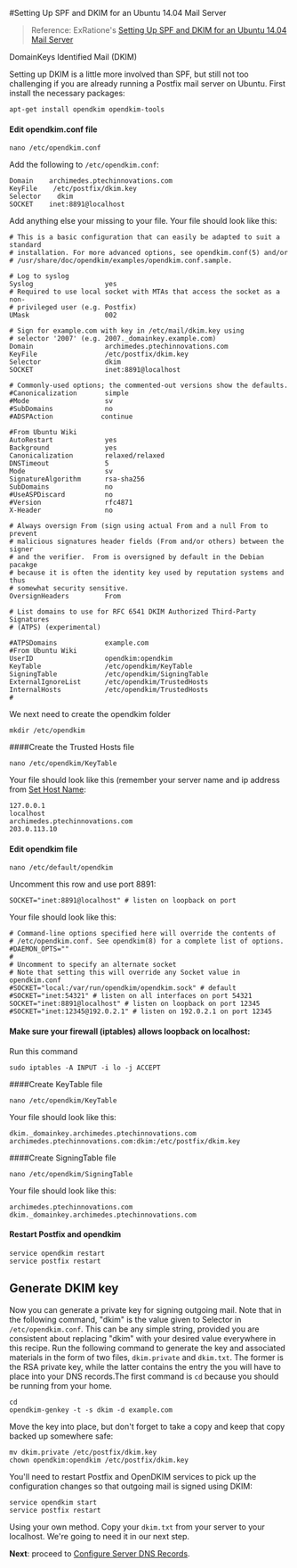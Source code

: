 #Setting Up SPF and DKIM for an Ubuntu 14.04 Mail Server
> Reference: ExRatione's [Setting Up SPF and DKIM for an Ubuntu 14.04 Mail Server](https://www.exratione.com/2014/07/setting-up-spf-and-dkim-for-an-ubuntu-1404-mail-server)

DomainKeys Identified Mail (DKIM)

Setting up DKIM is a little more involved than SPF, but still not too challenging if you are already running a Postfix mail server on Ubuntu. First install the necessary packages:

```
apt-get install opendkim opendkim-tools
```

#### Edit opendkim.conf file

```
nano /etc/opendkim.conf
```

Add the following to `/etc/opendkim.conf`:   

```
Domain    archimedes.ptechinnovations.com
KeyFile    /etc/postfix/dkim.key
Selector    dkim
SOCKET    inet:8891@localhost
```

Add anything else your missing to your file. Your file should look like this:

```
# This is a basic configuration that can easily be adapted to suit a standard
# installation. For more advanced options, see opendkim.conf(5) and/or
# /usr/share/doc/opendkim/examples/opendkim.conf.sample.

# Log to syslog
Syslog                  yes
# Required to use local socket with MTAs that access the socket as a non-
# privileged user (e.g. Postfix)
UMask                   002

# Sign for example.com with key in /etc/mail/dkim.key using
# selector '2007' (e.g. 2007._domainkey.example.com)
Domain                  archimedes.ptechinnovations.com
KeyFile                 /etc/postfix/dkim.key
Selector                dkim
SOCKET                  inet:8891@localhost

# Commonly-used options; the commented-out versions show the defaults.
#Canonicalization       simple
#Mode                   sv
#SubDomains             no
#ADSPAction            continue

#From Ubuntu Wiki
AutoRestart             yes
Background              yes
Canonicalization        relaxed/relaxed
DNSTimeout              5
Mode                    sv
SignatureAlgorithm      rsa-sha256
SubDomains              no
#UseASPDiscard          no
#Version                rfc4871
X-Header                no

# Always oversign From (sign using actual From and a null From to prevent
# malicious signatures header fields (From and/or others) between the signer
# and the verifier.  From is oversigned by default in the Debian pacakge
# because it is often the identity key used by reputation systems and thus
# somewhat security sensitive.
OversignHeaders         From

# List domains to use for RFC 6541 DKIM Authorized Third-Party Signatures
# (ATPS) (experimental)

#ATPSDomains            example.com
#From Ubuntu Wiki
UserID                  opendkim:opendkim
KeyTable                /etc/opendkim/KeyTable
SigningTable            /etc/opendkim/SigningTable
ExternalIgnoreList      /etc/opendkim/TrustedHosts
InternalHosts           /etc/opendkim/TrustedHosts
#

```

We next need to create the opendkim folder 

```
mkdir /etc/opendkim
```


####Create the Trusted Hosts file

```
nano /etc/opendkim/KeyTable
```
Your file should look like this (remember your server name and ip address from [Set Host Name](set-host-name.md):

```
127.0.0.1
localhost
archimedes.ptechinnovations.com
203.0.113.10
```
#### Edit opendkim file

```
nano /etc/default/opendkim
```

Uncomment this row and use port 8891:

```
SOCKET="inet:8891@localhost" # listen on loopback on port
```

Your file should look like this:

```
# Command-line options specified here will override the contents of
# /etc/opendkim.conf. See opendkim(8) for a complete list of options.
#DAEMON_OPTS=""
#
# Uncomment to specify an alternate socket
# Note that setting this will override any Socket value in opendkim.conf
#SOCKET="local:/var/run/opendkim/opendkim.sock" # default
#SOCKET="inet:54321" # listen on all interfaces on port 54321
SOCKET="inet:8891@localhost" # listen on loopback on port 12345
#SOCKET="inet:12345@192.0.2.1" # listen on 192.0.2.1 on port 12345
```

#### Make sure your firewall (iptables) allows loopback on localhost:

Run this command

```
sudo iptables -A INPUT -i lo -j ACCEPT
```

####Create KeyTable file
```
nano /etc/opendkim/KeyTable
```

Your file should look like this:

```
dkim._domainkey.archimedes.ptechinnovations.com archimedes.ptechinnovations.com:dkim:/etc/postfix/dkim.key
```

####Create SigningTable file
```
nano /etc/opendkim/SigningTable
```

Your file should look like this:

```
archimedes.ptechinnovations.com dkim._domainkey.archimedes.ptechinnovations.com
```

#### Restart Postfix and opendkim

```
service opendkim restart
service postfix restart
```
## Generate DKIM key
Now you can generate a private key for signing outgoing mail. Note that in the following command, "dkim" is the value given to Selector in `/etc/opendkim.conf`. This can be any simple string, provided you are consistent about replacing "dkim" with your desired value everywhere in this recipe. Run the following command to generate the key and associated materials in the form of two files, `dkim.private` and `dkim.txt`. The former is the RSA private key, while the latter contains the entry the you will have to place into your DNS records.The first command is `cd` because you should be running from your home. 

```
cd
opendkim-genkey -t -s dkim -d example.com
```

Move the key into place, but don't forget to take a copy and keep that copy backed up somewhere safe:

```
mv dkim.private /etc/postfix/dkim.key
chown opendkim:opendkim /etc/postfix/dkim.key
```

You'll need to restart Postfix and OpenDKIM services to pick up the configuration changes so that outgoing mail is signed using DKIM:

```
service opendkim start
service postfix restart
```

Using your own method. Copy your `dkim.txt` from your server to your localhost. We're going to need it in our next step.

**Next**: proceed to [Configure Server DNS Records](server-dns-setup.md).